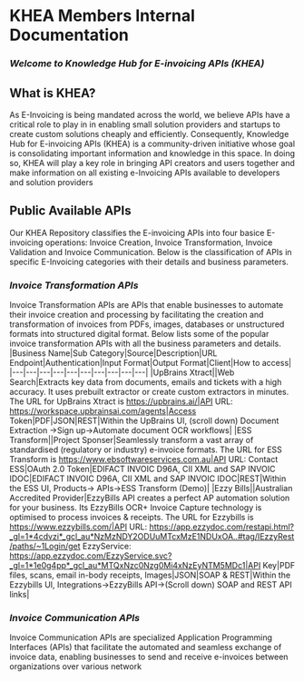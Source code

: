# KHEA Members Internal Documentation
### _Welcome to Knowledge Hub for E-invoicing APIs (KHEA)_

## What is KHEA?
As E-Invoicing is being mandated across the world, we believe APIs have a critical role to play in in enabling small solution providers and startups to create custom solutions cheaply and efficiently. Consequently, Knowledge Hub for E-invoicing APIs (KHEA) is a community-driven initiative whose goal is consolidating important information and knowledge in this space. In doing so, KHEA will play a key role in bringing API creators and users together and make information on all existing e-Invoicing APIs available to developers and solution providers

## Public Available APIs
Our KHEA Repository classifies the E-invoicing APIs into four basice E-invoicing operations: Invoice Creation, Invoice Transformation, Invoice Validation and Invoice Communication. Below is the classification of APIs in specific E-Invoicing categories with their details and business parameters.

### _Invoice Transformation APIs_
Invoice Transformation APIs are APIs that enable businesses to automate their invoice creation and processing by facilitating the creation and transformation of invoices from PDFs, images, databases or unstructured formats into structured digital format. Below lists some of the popular invoice transformation APIs with all the business parameters and details.
|Business Name|Sub Category|Source|Description|URL Endpoint|Authentication|Input Format|Output Format|Client|How to access|
|---|---|---|---|---|---|---|---|---|---|
|UpBrains Xtract||Web Search|Extracts key data from documents, emails and tickets with a high accuracy. It uses prebuilt extractor or create custom extractors in minutes. The URL for UpBrains Xtract is https://upbrains.ai/|API URL: https://workspace.upbrainsai.com/agents|Access Token|PDF|JSON|REST|Within the UpBrains UI, (scroll down) Document Extraction ->Sign up->Automate document OCR workflows|
|ESS Transform||Project Sponser|Seamlessly transform a vast array of standardised (regulatory or industry) e-invoice formats. The URL for ESS Transform is https://www.ebsoftwareservices.com.au|API URL: Contact ESS|OAuth 2.0 Token|EDIFACT INVOIC D96A, CII XML and SAP INVOIC IDOC|EDIFACT INVOIC D96A, CII XML and SAP INVOIC IDOC|REST|Within the ESS UI, Products-> APIs->ESS Transform (Demo)|
|Ezzy Bills||Australian Accredited Provider|EzzyBills API creates a perfect AP automation solution for your business. Its EzzyBills OCR+ Invoice Capture technology is optimised to process invoices & receipts. The URL for Ezzybills is https://www.ezzybills.com/|API URL: https://app.ezzydoc.com/restapi.html?_gl=1*4cdvzi*_gcl_au*NzMzNDY2ODUuMTcxMzE1NDUxOA..#tag/IEzzyRest/paths/~1Login/get    EzzyService: https://app.ezzydoc.com/EzzyService.svc?_gl=1*1e0g4pp*_gcl_au*MTQxNzc0Nzg0Mi4xNzEyNTM5MDc1|API Key|PDF files, scans, email in-body receipts, Images|JSON|SOAP & REST|Within the Ezzybills UI, Integrations->EzzyBills API->(Scroll down) SOAP and REST API links|

### _Invoice Communication APIs_
Invoice Communication APIs are specialized Application Programming Interfaces (APIs) that facilitate the automated and seamless exchange of invoice data, enabling businesses to send and receive e-invoices between organizations over various network 

